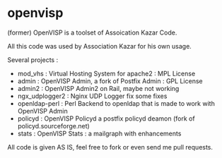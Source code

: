 # openvisp
(former) OpenVISP is a toolset of Assoication Kazar Code.

All this code was used by Association Kazar for his own usage.

Several projects :

- mod_vhs        : Virtual Hosting System for apache2 : MPL License
- admin          : OpenVISP Admin, a fork of Postfix Admin : GPL License
- admin2         : OpenVISP Admin2 on Rail, maybe not working
- ngx_udplogger2 : Nginx UDP Logger fix some fixes
- openldap-perl  : Perl Backend to openldap that is made to work with OpenVISP Admin
- policyd        : OpenVISP Policyd a postfix policyd deamon (fork of policyd.sourceforge.net)
- stats         : OpenVISP Stats : a mailgraph with enhancements

All code is given AS IS, feel free to fork or even send me pull requests.
